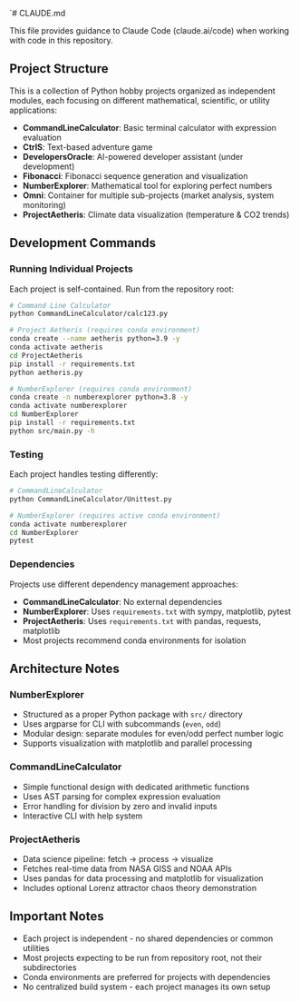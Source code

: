 `# CLAUDE.md

This file provides guidance to Claude Code (claude.ai/code) when working with code in this repository.

## Project Structure

This is a collection of Python hobby projects organized as independent modules, each focusing on different mathematical, scientific, or utility applications:

- **CommandLineCalculator**: Basic terminal calculator with expression evaluation
- **CtrlS**: Text-based adventure game
- **DevelopersOracle**: AI-powered developer assistant (under development)
- **Fibonacci**: Fibonacci sequence generation and visualization
- **NumberExplorer**: Mathematical tool for exploring perfect numbers
- **Omni**: Container for multiple sub-projects (market analysis, system monitoring)
- **ProjectAetheris**: Climate data visualization (temperature & CO2 trends)

## Development Commands

### Running Individual Projects

Each project is self-contained. Run from the repository root:

```bash
# Command Line Calculator
python CommandLineCalculator/calc123.py

# Project Aetheris (requires conda environment)
conda create --name aetheris python=3.9 -y
conda activate aetheris
cd ProjectAetheris
pip install -r requirements.txt
python aetheris.py

# NumberExplorer (requires conda environment)
conda create -n numberexplorer python=3.8 -y
conda activate numberexplorer
cd NumberExplorer
pip install -r requirements.txt
python src/main.py -h
```

### Testing

Each project handles testing differently:

```bash
# CommandLineCalculator
python CommandLineCalculator/Unittest.py

# NumberExplorer (requires active conda environment)
conda activate numberexplorer
cd NumberExplorer
pytest
```

### Dependencies

Projects use different dependency management approaches:
- **CommandLineCalculator**: No external dependencies
- **NumberExplorer**: Uses `requirements.txt` with sympy, matplotlib, pytest
- **ProjectAetheris**: Uses `requirements.txt` with pandas, requests, matplotlib
- Most projects recommend conda environments for isolation

## Architecture Notes

### NumberExplorer
- Structured as a proper Python package with `src/` directory
- Uses argparse for CLI with subcommands (`even`, `odd`)
- Modular design: separate modules for even/odd perfect number logic
- Supports visualization with matplotlib and parallel processing

### CommandLineCalculator
- Simple functional design with dedicated arithmetic functions
- Uses AST parsing for complex expression evaluation
- Error handling for division by zero and invalid inputs
- Interactive CLI with help system

### ProjectAetheris
- Data science pipeline: fetch → process → visualize
- Fetches real-time data from NASA GISS and NOAA APIs
- Uses pandas for data processing and matplotlib for visualization
- Includes optional Lorenz attractor chaos theory demonstration

## Important Notes

- Each project is independent - no shared dependencies or common utilities
- Most projects expecting to be run from repository root, not their subdirectories
- Conda environments are preferred for projects with dependencies
- No centralized build system - each project manages its own setup